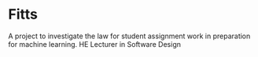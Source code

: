 # Fitts
A project to investigate the law for student assignment work in preparation for machine learning.
HE Lecturer in Software Design
